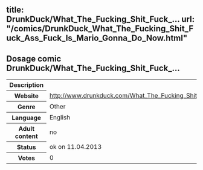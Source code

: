 title: DrunkDuck/What_The_Fucking_Shit_Fuck_...
url: "/comics/DrunkDuck_What_The_Fucking_Shit_Fuck_Ass_Fuck_Is_Mario_Gonna_Do_Now.html"
---
Dosage comic DrunkDuck/What_The_Fucking_Shit_Fuck_...
-----------------------------------------

<table class="comicinfo">
<tr>
<th>Description</th><td></td>
</tr>
<tr>
<th>Website</th><td><a href="http://www.drunkduck.com/What_The_Fucking_Shit_Fuck_Ass_Fuck_Is_Mario_Gonna_Do_Now/">http://www.drunkduck.com/What_The_Fucking_Shit_Fuck_Ass_Fuck_Is_Mario_Gonna_Do_Now/</a></td>
</tr>
<tr>
<th>Genre</th><td>Other</td>
</tr>
<tr>
<th>Language</th><td>English</td>
</tr>
<tr>
<th>Adult content</th><td>no</td>
</tr>
<tr>
<th>Status</th><td>ok on 11.04.2013</td>
</tr>
<tr>
<th>Votes</th><td>0</div></td>
</tr>
</table>
